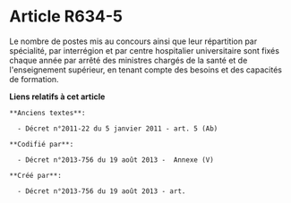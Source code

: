 # Article R634-5

Le nombre de postes mis au concours ainsi que leur répartition par spécialité, par interrégion et par centre hospitalier
universitaire sont fixés chaque année par arrêté des ministres chargés de la santé et de l'enseignement supérieur, en tenant
compte des besoins et des capacités de formation.

**Liens relatifs à cet article**

	**Anciens textes**:

	  - Décret n°2011-22 du 5 janvier 2011 - art. 5 (Ab)

	**Codifié par**:

	  - Décret n°2013-756 du 19 août 2013 -  Annexe (V)

	**Créé par**:

	  - Décret n°2013-756 du 19 août 2013 - art.
